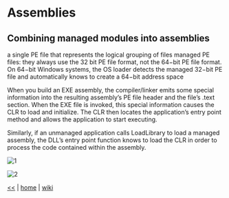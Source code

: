# Assemblies

## Combining managed modules into assemblies

a single PE file that represents the logical grouping of files managed PE files: they always use the 32 bit PE file format, not the 64−bit PE file format. On 64−bit Windows systems, the OS loader detects the managed 32−bit PE file and automatically knows to create a 64−bit address space


When you build an EXE assembly, the compiler/linker emits some special information into the resulting assembly’s PE file header and the file’s .text section. When the EXE file is invoked, this special information causes the CLR to load and initialize. The CLR then locates the application’s entry point method and allows the application to start executing. 

Similarly, if an unmanaged application calls LoadLibrary to load a managed assembly, the DLL’s entry point function knows to load the CLR in order to process the code contained within the assembly.

![1](https://6ebcoa.by3302.livefilestore.com/y3msInvUWYmlQWTfxO2xXQ3gg-4tPwdAT__cxyivXLPgn5HS_GhMsWvEpXnfKgpt1_qvWslKAJH8Dq9OPzYKo7ChYdQZTYgd9N40ugZ_dl-Z-GX2zvdKxQLYsPOKD---WdlI0M0d0VMvO1q7DIMr9G6hjK_JS4GDj28IkuT9hnswps?width=787&height=378&cropmode=none)

![2](https://fpnlua.by3302.livefilestore.com/y3mzvjADQSazTtbUSSZ1fr4NVUlrfjwjgcXUCb79t_wNoohxRx8SjrNrqbSdqFwR3jEmz7NGih7vXqwWHMndDFHs6XzF9C4FWRftCE0zA-SMBykCQDMUvpvKNepAhPyo29p1czf4x17Hd21CxPBWQM3il2QYEu3WcotBPaIGbJ3nyQ?width=819&height=644&cropmode=none)

[<<](../csdotnet.md) | [home](../../README.md) | [wiki](https://github.com/illegitimis/Tutorial/wiki)
